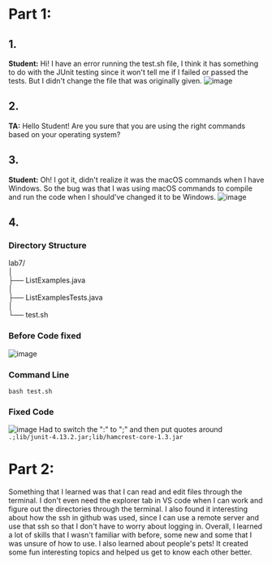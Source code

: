 # Part 1:
## 1.
__Student:__ Hi! I have an error running the test.sh file, I think it has something to do with the JUnit testing since it won't tell me if I failed or passed the tests. But I didn't change the file that was originally given.
![image](https://github.com/divine9223/cse15l-lab-reports/assets/147002921/63e0afe5-a142-40a4-80bb-cc2a3bdb297f)
<br>
## 2.
__TA:__ Hello Student! Are you sure that you are using the right commands based on your operating system?
<br>
## 3.
__Student:__ Oh! I got it, didn't realize it was the macOS commands when I have Windows. So the bug was that I was using macOS commands to compile and run the code when I should've changed it to be Windows. ![image](https://github.com/divine9223/cse15l-lab-reports/assets/147002921/fabae46c-09e9-4112-aac7-0b447658c2ae)

## 4.

### Directory Structure
lab7/ <br>
│ <br>
├── ListExamples.java <br>
│ <br>
├── ListExamplesTests.java <br>
│ <br>
└── test.sh <br>

### Before Code fixed
![image](https://github.com/divine9223/cse15l-lab-reports/assets/147002921/9504e9a1-cb67-4374-a529-56080d71e577)
### Command Line
`bash test.sh`
### Fixed Code
![image](https://github.com/divine9223/cse15l-lab-reports/assets/147002921/b5833ea2-43de-4a4e-b01a-206cabf1c45a)
Had to switch the ":" to ";" and then put quotes around `.;lib/junit-4.13.2.jar;lib/hamcrest-core-1.3.jar`
<br>
# Part 2:
Something that I learned was that I can read and edit files through the terminal. I don't even need the explorer tab in VS code when I can work and figure out the directories through the terminal. I also found it interesting about how the ssh in github was used, since I can use a remote server and use that ssh so that I don't have to worry about logging in. Overall, I learned a lot of skills that I wasn't familiar with before, some new and some that I was unsure of how to use. I also learned about people's pets! It created some fun interesting topics and helped us get to know each other better.
